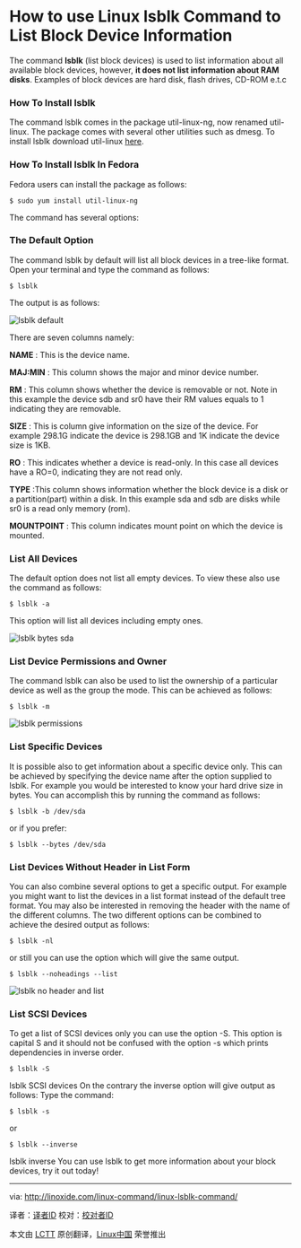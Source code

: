 How to use Linux lsblk Command to List Block Device Information
================================================================================
The command **lsblk** (list block devices) is used to list information about all available block devices, however, **it does not list information about RAM disks**. Examples of block devices are hard disk, flash drives, CD-ROM e.t.c

### How To Install lsblk ###

The command lsblk comes in the package util-linux-ng, now renamed util-linux. The package comes with several other utilities such as dmesg. To install lsblk download util-linux [here][1].

### How To Install lsblk In Fedora ###

Fedora users can install the package as follows:

    $ sudo yum install util-linux-ng

The command has several options:

### The Default Option ###

The command lsblk by default will list all block devices in a tree-like format. Open your terminal and type the command as follows:

    $ lsblk

The output is as follows: 

![lsblk default](http://linoxide.com/wp-content/uploads/2014/03/lsblk-default.jpg)

There are seven columns namely:

**NAME** : This is the device name.

**MAJ:MIN** : This column shows the major and minor device number.

**RM** : This column shows whether the device is removable or not. Note in this example the device sdb and sr0 have their RM values equals to 1 indicating they are removable.

**SIZE** : This is column give information on the size of the device. For example 298.1G indicate the device is 298.1GB and 1K indicate the device size is 1KB.

**RO** : This indicates whether a device is read-only. In this case all devices have a RO=0, indicating they are not read only.

**TYPE** :This column shows information whether the block device is a disk or a partition(part) within a disk. In this example sda and sdb are disks while sr0 is a read only memory (rom).

**MOUNTPOINT** : This column indicates mount point on which the device is mounted.

### List All Devices ###

The default option does not list all empty devices. To view these also use the command as follows:

    $ lsblk -a

This option will list all devices including empty ones.

![lsblk bytes sda](http://linoxide.com/wp-content/uploads/2014/03/lsblk-bytes-sda.png)

### List Device Permissions and Owner ###

The command lsblk can also be used to list the ownership of a particular device as well as the group the mode. This can be achieved as follows:

    $ lsblk -m

![lsblk  permissions](http://linoxide.com/wp-content/uploads/2014/03/lsblk-permissions.png)

### List Specific Devices ###

It is possible also to get information about a specific device only. This can be achieved by specifying the device name after the option supplied to lsblk. For example you would be interested to know your hard drive size in bytes. You can accomplish this by running the command as follows:

    $ lsblk -b /dev/sda

or if you prefer:

    $ lsblk --bytes /dev/sda

### List Devices Without Header in List Form ###

You can also combine several options to get a specific output. For example you might want to list the devices in a list format instead of the default tree format. You may also be interested in removing the header with the name of the different columns. The two different options can be combined to achieve the desired output as follows:

    $ lsblk -nl

or still you can use the option which will give the same output.

    $ lsblk --noheadings --list

![lsblk no header and list](http://linoxide.com/wp-content/uploads/2014/03/lsblk-no-header-and-list.png)

### List SCSI Devices ###

To get a list of SCSI devices only you can use the option -S. This option is capital S and it should not be confused with the option -s which prints dependencies in inverse order.

    $ lsblk -S

lsblk SCSI devices On the contrary the inverse option will give output as follows: Type the command:

    $ lsblk -s

or

    $ lsblk --inverse

lsblk inverse You can use lsblk to get more information about your block devices, try it out today!

--------------------------------------------------------------------------------

via: http://linoxide.com/linux-command/linux-lsblk-command/

译者：[译者ID](https://github.com/译者ID) 校对：[校对者ID](https://github.com/校对者ID)

本文由 [LCTT](https://github.com/LCTT/TranslateProject) 原创翻译，[Linux中国](http://linux.cn/) 荣誉推出

[1]:ftp://ftp.kernel.org/pub/linux/utils/util-linux/